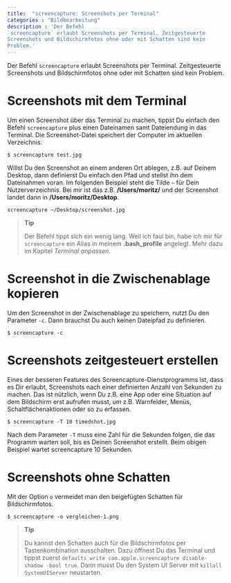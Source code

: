 ```yaml
---
title:  "screencapture: Screenshots per Terminal"
categories : "Bildbearbeitung"
description : 'Der Befehl
`screencapture` erlaubt Screenshots per Terminal. Zeitgesteuerte
Screenshots und Bildschirmfotos ohne oder mit Schatten sind kein
Problem.'
---
```



Der Befehl `screencapture` erlaubt Screenshots per Terminal.
Zeitgesteuerte Screenshots und Bildschirmfotos ohne oder mit Schatten
sind kein Problem.

# Screenshots mit dem Terminal

Um einen Screenshot über das Terminal zu machen, tippst Du einfach den
Befehl `screencapture` plus einen Dateinamen samt Dateiendung in das
Terminal. Die Screenshot-Datei speichert der Computer im aktuellen
Verzeichnis.

    $ screencapture test.jpg

Willst Du den Screenshot an einem anderen Ort ablegen, z.B. auf Deinem
Desktop, dann definierst Du einfach den Pfad und stellst ihn dem
Dateinahmen voran. Im folgenden Beispiel steht die Tilde `~` für Dein
Nutzerverzeichnis. Bei mir ist das z.B. **/Users/moritz/** und der
Screenshot landet dann in **/Users/moritz/Desktop**.

    screencapture ~/Desktop/screenshot.jpg

> **Tip**
> 
> Der Befehl tippt sich ein wenig lang. Weil ich faul bin, habe ich mir
> für `screencapture` ein Alias in meinem **.bash\_profile** angelegt.
> Mehr dazu im Kapitel *Terminal anpassen*.

# Screenshot in die Zwischenablage kopieren

Um den Screenshot in der Zwischenablage zu speichern, nutzt Du den
Parameter `-c`. Dann brauchst Du auch keinen Dateipfad zu definieren.

    $ screencapture -c

# Screenshots zeitgesteuert erstellen

Eines der besseren Features des Screencapture-Dienstprogramms ist, dass
es Dir erlaubt, Screenshots nach einer definierten Anzahl von Sekunden
zu machen. Das ist nützlich, wenn Du z.B. eine App oder eine Situation
auf dem Bildschirm erst aufrufen musst, um z.B. Warnfelder, Menüs,
Schaltflächenaktionen oder so zu erfassen.

    $ screencapture -T 10 timedshot.jpg

Nach dem Parameter `-T` muss eine Zahl für die Sekunden folgen, die das
Programm warten soll, bis es Deinen Screenshot erstellt. Beim obigen
Beispiel wartet screencapture 10 Sekunden.

# Screenshots ohne Schatten

Mit der Option `o` vermeidet man den beigefügten Schatten für
Bildschirmfotos.

    $ screencapture -o vergleichen-1.png

> **Tip**
> 
> Du kannst den Schatten auch für die Bildschirmfotos per
> Tastenkombination ausschalten. Dazu öffnest Du das Terminal und tippst
> zuerst `defaults write com.apple.screencapture disable-shadow -bool
> true`. Dann musst Du den System UI Server mit `killall SystemUIServer`
> neustarten.
